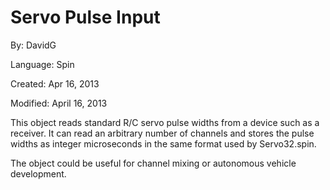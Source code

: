 # Servo Pulse Input

By: DavidG

Language: Spin

Created: Apr 16, 2013

Modified: April 16, 2013

This object reads standard R/C servo pulse widths from a device such as a receiver. It can read an arbitrary number of channels and stores the pulse widths as integer microseconds in the same format used by Servo32.spin.

The object could be useful for channel mixing or autonomous vehicle development.
